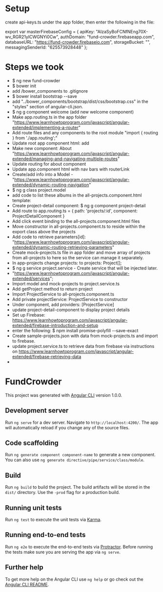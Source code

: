 # Setup
create api-keys.ts under the app folder, then enter the following in the file:

export var masterFirebaseConfig = {
  apiKey: "AIzaSyBoFCNfNEng70X-wv_RGR21yICWGNYi0Cw",
  authDomain: "fund-crowder.firebaseapp.com",
  databaseURL: "https://fund-crowder.firebaseio.com",
  storageBucket: "",
  messagingSenderId: "625573928448"
};

# Steps we took

* $ ng new fund-crowder
* $ bower init
* add /bower_components to .gitignore
* $ bower install bootstrap --save
* add "../bower_components/bootstrap/dist/css/bootstrap.css" in the "styles" section of angular-cli.json.
* $ ng g component welcome (add new welcome component)
* Make app.routing.ts in the app folder "https://www.learnhowtoprogram.com/javascript/angular-extended/implementing-a-router"
* Add route files and any components to the root module "import { routing } from './app.routing';"
* Update root app component html: add <router-outlet></router-outlet>
* Make new component: About "https://www.learnhowtoprogram.com/javascript/angular-extended/managing-and-navigating-multiple-routes"
* Update routing for about component
* Update app.component html with nav bars with routerLink
* Create/add info into a Model - "https://www.learnhowtoprogram.com/javascript/angular-extended/dynamic-routing-navigation"
* $ ng g class project.model
* add code to list these albums in the all-projects.component.html template:
* Create project-detail component: $ ng g component project-detail
* Add route to app.routing.ts = {
    path: 'projects/:id',
    component: ProjectDetailComponent
  }
* Add click event binding to the all-projects.component.html files
* Move constructor in all-projects.component.ts to reside within the export class above the projects
* Add code to retrieve parameters[id]:  "https://www.learnhowtoprogram.com/javascript/angular-extended/dynamic-routing-retrieving-parameters"
* Create mock-projects.ts file in app folder and move array of projects from all-projects to here so the service can manage it separately.
* In app-projects change projects: to projects: Project[];
* $ ng g service project.service - Create service that will be injected later.
* "https://www.learnhowtoprogram.com/javascript/angular-extended/services";
* Import model and mock-projects to project.service.ts
* Add getProject method to return project
* Import ProjectService to all-projects.component.ts
* Add private projectService: ProjectService to constructor
* Under component, add providers: [ProjectService]
* update project-detail-component to display project details
* Set up Firebase: https://www.learnhowtoprogram.com/javascript/angular-extended/firebase-introduction-and-setup
* enter the following: $ npm install promise-polyfill --save-exact
* Create sample-projects.json with data from mock-projects.ts and import to firebase.
* update project.service.ts to retrieve data from firebase via instructions on https://www.learnhowtoprogram.com/javascript/angular-extended/firebase-retrieving-data
* 

# FundCrowder

This project was generated with [Angular CLI](https://github.com/angular/angular-cli) version 1.0.0.

## Development server

Run `ng serve` for a dev server. Navigate to `http://localhost:4200/`. The app will automatically reload if you change any of the source files.

## Code scaffolding

Run `ng generate component component-name` to generate a new component. You can also use `ng generate directive/pipe/service/class/module`.

## Build

Run `ng build` to build the project. The build artifacts will be stored in the `dist/` directory. Use the `-prod` flag for a production build.

## Running unit tests

Run `ng test` to execute the unit tests via [Karma](https://karma-runner.github.io).

## Running end-to-end tests

Run `ng e2e` to execute the end-to-end tests via [Protractor](http://www.protractortest.org/).
Before running the tests make sure you are serving the app via `ng serve`.

## Further help

To get more help on the Angular CLI use `ng help` or go check out the [Angular CLI README](https://github.com/angular/angular-cli/blob/master/README.md).
